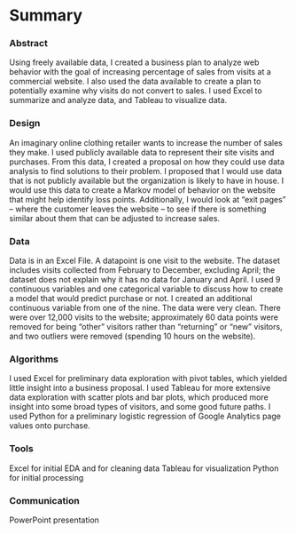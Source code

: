 # Summary

### Abstract
Using freely available data, I created a business plan to analyze web behavior with the goal of increasing percentage of sales from visits at a commercial website. I also used the data available to create a plan to potentially examine why visits do not convert to sales. I used Excel to summarize and analyze data, and Tableau to visualize data. 

### Design
An imaginary online clothing retailer wants to increase the number of sales they make. I used publicly available data to represent their site visits and purchases. From this data, I created a proposal on how they could use data analysis to find solutions to their problem. I proposed that I would use data that is not publicly available but the organization is likely to have in house. I would use this data to create a Markov model of behavior on the website that might help identify loss points. Additionally, I would look at “exit pages” – where the customer leaves the website – to see if there is something similar about them that can be adjusted to increase sales. 

### Data
Data is in an Excel File. A datapoint is one visit to the website. The dataset includes visits collected from February to December, excluding April; the dataset does not explain why it has no data for January and April. I used 9 continuous variables and one categorical variable to discuss how to create a model that would predict purchase or not. I created an additional continuous variable from one of the nine. The data were very clean. There were over 12,000 visits to the website; approximately 60 data points were removed for being “other” visitors rather than “returning” or “new” visitors, and two outliers were removed (spending 10 hours on the website). 

### Algorithms
I used Excel for preliminary data exploration with pivot tables, which yielded little insight into a business proposal. I used Tableau for more extensive data exploration with scatter plots and bar plots, which produced more insight into some broad types of visitors, and some good future paths. I used Python for a preliminary logistic regression of Google Analytics page values onto purchase. 

### Tools
Excel for initial EDA and for cleaning data
Tableau for visualization
Python for initial processing

### Communication
PowerPoint presentation

